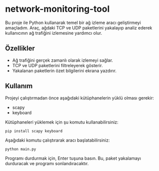 # network-monitoring-tool

Bu proje ile Python kullanarak temel bir ağ izleme aracı geliştirmeyi amaçladım. Araç, ağdaki TCP ve UDP paketlerini yakalayıp analiz ederek kullanıcının ağ trafiğini izlemesine yardımcı olur.

## Özellikler
- Ağ trafiğini gerçek zamanlı olarak izlemeyi sağlar.
- TCP ve UDP paketlerini filtreleyerek gösterir.
- Yakalanan paketlerin özet bilgilerini ekrana yazdırır.

## Kullanım

Projeyi çalıştırmadan önce aşağıdaki kütüphanelerin yüklü olması gerekir:
- scapy
- keyboard
  
Kütüphaneleri yüklemek için şu komutu kullanabilirsiniz:

```
pip install scapy keyboard
```
Aşağıdaki komutu çalıştırarak aracı başlatabilirsiniz:

```
python main.py
```
Programı durdurmak için, Enter tuşuna basın. Bu, paket yakalamayı durduracak ve programı sonlandıracaktır.
